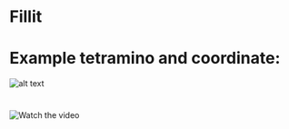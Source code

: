 # Fillit


# Example tetramino and coordinate:
![alt text](https://cdn1.savepice.ru/uploads/2019/11/5/3d97b1e83511db1589c1df2dbac9e3cf-full.jpg)

# 

![Watch the video](https://youtu.be/yUPtTk_0tVc)
